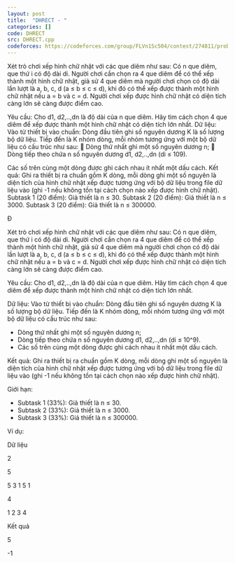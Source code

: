 ```yaml
---
layout: post
title:  "DHRECT - "
categories: []
code: DHRECT
src: DHRECT.cpp
codeforces: https://codeforces.com/group/FLVn1Sc504/contest/274811/problem/T
---
```




  


Xét trò chơi xếp hình chữ nhật với các que diêm như sau: Có n que diêm, que thứ i có độ dài di. Người chơi cần chọn ra 4 que diêm để có thể xếp thành một hình chữ nhật, giả sử 4 que diêm mà người chơi chọn có độ dài lần lượt là a, b, c, d (a ≤ b ≤ c ≤ d), khi đó có thể xếp được thành một hình chữ nhật nếu a = b và c = d. Người chơi xếp được hình chữ nhật có diện tích càng lớn sẽ càng được điểm cao.

Yêu cầu: Cho d1, d2,..,dn là độ dài của n que diêm. Hãy tìm cách chọn 4 que diêm để xếp được thành một hình chữ nhật có diện tích lớn nhất. Dữ liệu: Vào từ thiết bị vào chuẩn: Dòng đầu tiên ghi số nguyên dương K là số lượng bộ dữ liệu. Tiếp đến là K nhóm dòng, mỗi nhóm tương ứng với một bộ dữ liệu có cấu trúc như sau:  Dòng thứ nhất ghi một số nguyên dương n;  Dòng tiếp theo chứa n số nguyên dương d1, d2,..,dn (di ≤ 109).

Các số trên cùng một dòng được ghi cách nhau ít nhất một dấu cách. Kết quả: Ghi ra thiết bị ra chuẩn gồm K dòng, mỗi dòng ghi một số nguyên là diện tích của hình chữ nhật xếp được tương ứng với bộ dữ liệu trong file dữ liệu vào (ghi -1 nếu không tồn tại cách chọn nào xếp được hình chữ nhật). Subtask 1 (20 điểm): Giả thiết là n ≤ 30. Subtask 2 (20 điểm): Giả thiết là n ≤ 3000. Subtask 3 (20 điểm): Giả thiết là n ≤ 300000.

Đ

Xét trò chơi xếp hình chữ nhật với các que diêm như sau: Có n que diêm, que thứ i có độ dài di. Người chơi cần chọn ra 4 que diêm để có thể xếp thành một hình chữ nhật, giả sử 4 que diêm mà người chơi chọn có độ dài lần lượt là a, b, c, d (a ≤ b ≤ c ≤ d), khi đó có thể xếp được thành một hình chữ nhật nếu a = b và c = d. Người chơi xếp được hình chữ nhật có diện tích càng lớn sẽ càng được điểm cao.

Yêu cầu: Cho d1, d2,..,dn là độ dài của n que diêm. Hãy tìm cách chọn 4 que diêm để xếp được thành một hình chữ nhật có diện tích lớn nhất.

Dữ liệu: Vào từ thiết bị vào chuẩn: Dòng đầu tiên ghi số nguyên dương K là số lượng bộ dữ liệu. Tiếp đến là K nhóm dòng, mỗi nhóm tương ứng với một bộ dữ liệu có cấu trúc như sau:

*   Dòng thứ nhất ghi một số nguyên dương n;
*   Dòng tiếp theo chứa n số nguyên dương d1, d2,..,dn (di ≤ 10^9).
*   Các số trên cùng một dòng được ghi cách nhau ít nhất một dấu cách.

Kết quả: Ghi ra thiết bị ra chuẩn gồm K dòng, mỗi dòng ghi một số nguyên là diện tích của hình chữ nhật xếp được tương ứng với bộ dữ liệu trong file dữ liệu vào (ghi -1 nếu không tồn tại cách chọn nào xếp được hình chữ nhật).

Giới hạn:

*   Subtask 1 (33%): Giả thiết là n ≤ 30.
*   Subtask 2 (33%): Giả thiết là n ≤ 3000.
*   Subtask 3 (33%): Giả thiết là n ≤ 300000.

Ví dụ:

Dữ liệu

2

5

5 3 1 5 1

4

1 2 3 4

Kết quả

5

\-1

<!--more-->


